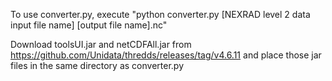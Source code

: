 To use converter.py, execute "python converter.py [NEXRAD level 2 data input file name] [output file name].nc"

Download toolsUI.jar and netCDFAll.jar from https://github.com/Unidata/thredds/releases/tag/v4.6.11 
and place those jar files in the same directory as converter.py
